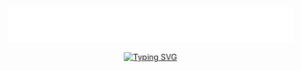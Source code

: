 

<!--
**Pratima4003/Pratima4003** is a ✨ _special_ ✨ repository because its `README.md` (this file) appears on your GitHub profile.

Here are some ideas to get you started:

- 🔭 I’m currently working on ...
- 🌱 I’m currently learning ...
- 👯 I’m looking to collaborate on ...
- 🤔 I’m looking for help with ...
- 💬 Ask me about ...
- 📫 How to reach me: ...
- 😄 Pronouns: ...
- ⚡ Fun fact: ...
-->
<p align="center">
  <a href="https://github.com/Pratima4003"><img src="./Topper.svg"></a>
</p>

<center>
<a href="https://git.io/typing-svg"><img src="https://readme-typing-svg.demolab.com?font=Fira+Code&size=28&duration=4000&pause=900&color=FF930C&center=true&vCenter=true&width=1000&lines=Perfect%E2%9C%A8;Radiant%F0%9F%A4%A9;Achiever%F0%9F%8E%AF;Thoughtful%F0%9F%93%9A;Intelligent%F0%9F%91%A9%F0%9F%8F%BB%E2%80%8D%F0%9F%8E%93;Magnanimous%F0%9F%98%8A;Ambitious%F0%9F%98%8E" alt="Typing SVG" /></a>
</center>
